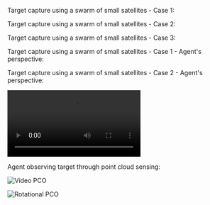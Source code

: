 Target capture using a swarm of small satellites - Case 1:

Target capture using a swarm of small satellites - Case 2:

Target capture using a swarm of small satellites - Case 3:


Target capture using a swarm of small satellites - Case 1 - Agent's perspective:


Target capture using a swarm of small satellites - Case 2 - Agent's perspective:

![Demo Video](Eye-in-hand-2.mp4)

Agent observing target through point cloud sensing:

![Video PCO](https://github.com/user-attachments/assets/f6e836cc-bef2-4a0f-8ad9-23fd58041ea0)

![Rotational PCO](https://github.com/user-attachments/assets/73fb559d-4e23-4ca7-9e8e-3d3b2b83db4b)
